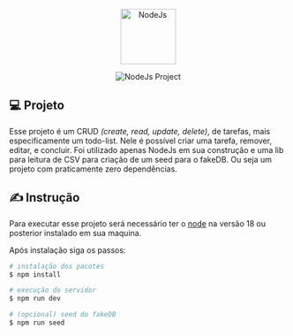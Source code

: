<p align="center">
  <img alt="NodeJs" src="https://github.com/nodejs.png" width="100px" />
</p>

<p align="center">
  <img src="https://img.shields.io/static/v1?label=Node&message=v18.16.0&color=11&labelColor=202024" alt="NodeJs Project" />
</p>

## 💻 Projeto

Esse projeto é um CRUD _(create, read, update, delete)_, de tarefas, mais especificamente um todo-list. Nele é possível criar uma tarefa, remover, editar, e concluir.
Foi utilizado apenas NodeJs em sua construção e uma lib para leitura de CSV para criação de um seed para o fakeDB. Ou seja um projeto com praticamente zero dependências.

## ✍️ Instrução

Para executar esse projeto será necessário ter o [node](https://nodejs.org/en) na versão 18 ou posterior instalado em sua maquina.

Após instalação siga os passos:
```bash
# instalação dos pacotes
$ npm install

# execução do servidor
$ npm run dev

# (opcional) seed do fakeDB
$ npm run seed
```